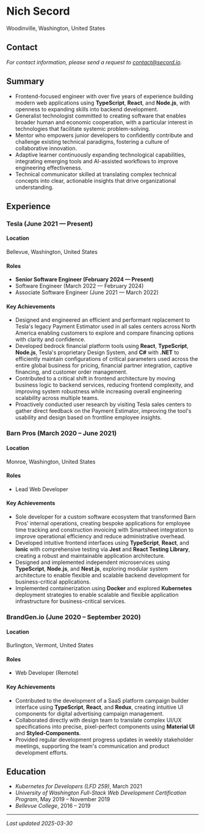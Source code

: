 # Nich Secord

Woodinville, Washington, United States

## Contact

_For contact information, please send a request to contact@secord.io._

## Summary

- Frontend-focused engineer with over five years of experience building modern web applications using **TypeScript**, **React**, and **Node.js**, with openness to expanding skills into backend development.
- Generalist technologist committed to creating software that enables broader human and economic cooperation, with a particular interest in technologies that facilitate systemic problem-solving.
- Mentor who empowers junior developers to confidently contribute and challenge existing technical paradigms, fostering a culture of collaborative innovation.
- Adaptive learner continuously expanding technological capabilities, integrating emerging tools and AI-assisted workflows to improve engineering effectiveness.
- Technical communicator skilled at translating complex technical concepts into clear, actionable insights that drive organizational understanding.

## Experience

### Tesla (June 2021 — Present)

#### Location

Bellevue, Washington, United States

#### Roles

- **Senior Software Engineer (February 2024 — Present)**
- Software Engineer (March 2022 — February 2024)
- Associate Software Engineer (June 2021 — March 2022)

#### Key Achievements

- Designed and engineered an efficient and performant replacement to Tesla's legacy Payment Estimator used in all sales centers across North America enabling customers to explore and compare financing options with clarity and confidence.
- Developed bedrock financial platform tools using **React**, **TypeScript**, **Node.js**, Tesla's proprietary Design System, and **C#** with **.NET** to efficiently maintain configurations of critical parameters used across the entire global business for pricing, financial partner integration, captive financing, and customer order management.
- Contributed to a critical shift in frontend architecture by moving business logic to backend services, reducing frontend complexity, and improving system robustness while increasing overall engineering scalability across multiple teams.
- Proactively conducted user research by visiting Tesla sales centers to gather direct feedback on the Payment Estimator, improving the tool's usability and design based on frontline employee insights.

### Barn Pros (March 2020 – June 2021)

#### Location

Monroe, Washington, United States

#### Roles

- Lead Web Developer

#### Key Achievements

- Sole developer for a custom software ecosystem that transformed Barn Pros' internal operations, creating bespoke applications for employee time tracking and construction invoicing with Smartsheet integration to improve operational efficiency and reduce administrative overhead.
- Developed intuitive frontend interfaces using **TypeScript**, **React**, and **Ionic** with comprehensive testing via **Jest** and **React Testing Library**, creating a robust and maintainable application architecture.
- Designed and implemented independent microservices using **TypeScript**, **Node.js**, and **Nest.js**, exploring modular system architecture to enable flexible and scalable backend development for business-critical applications.
- Implemented containerization using **Docker** and explored **Kubernetes** deployment strategies to enable scalable and flexible application infrastructure for business-critical services.

### BrandGen.io (June 2020 – September 2020)

#### Location

Burlington, Vermont, United States

#### Roles

- Web Developer (Remote)

#### Key Achievements

- Contributed to the development of a SaaS platform campaign builder interface using **TypeScript**, **React**, and **Redux**, creating intuitive UI components for digital advertising campaign management.
- Collaborated directly with design team to translate complex UI/UX specifications into precise, pixel-perfect components using **Material UI** and **Styled-Components**.
- Provided regular development progress updates in weekly stakeholder meetings, supporting the team's communication and product development efforts.

## Education

- _Kubernetes for Developers (LFD 259)_, March 2021
- _University of Washington Full-Stack Web Development Certification Program_, May 2019 – November 2019
- _Bellevue College_, 2016 – 2019

---

_Last updated 2025-03-30_
